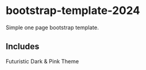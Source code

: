 # bootstrap-template-2024
Simple one page bootstrap template.
## Includes
Futuristic Dark & Pink Theme
